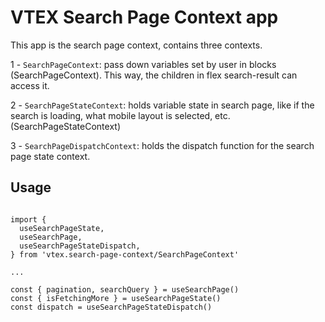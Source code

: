 # VTEX Search Page Context app

This app is the search page context, contains three contexts.

1 - `SearchPageContext`: pass down variables set by user in blocks (SearchPageContext). This way, the children in flex search-result can access it.

2 - `SearchPageStateContext`: holds variable state in search page, like if the search is loading, what mobile layout is selected, etc. (SearchPageStateContext)

3 - `SearchPageDispatchContext`: holds the dispatch function for the search page state context.

## Usage

```

import {
  useSearchPageState,
  useSearchPage,
  useSearchPageStateDispatch,
} from 'vtex.search-page-context/SearchPageContext'

...

const { pagination, searchQuery } = useSearchPage()
const { isFetchingMore } = useSearchPageState()
const dispatch = useSearchPageStateDispatch()

```
